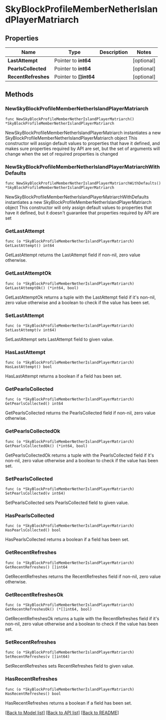 # SkyBlockProfileMemberNetherIslandPlayerMatriarch

## Properties

Name | Type | Description | Notes
------------ | ------------- | ------------- | -------------
**LastAttempt** | Pointer to **int64** |  | [optional] 
**PearlsCollected** | Pointer to **int64** |  | [optional] 
**RecentRefreshes** | Pointer to **[]int64** |  | [optional] 

## Methods

### NewSkyBlockProfileMemberNetherIslandPlayerMatriarch

`func NewSkyBlockProfileMemberNetherIslandPlayerMatriarch() *SkyBlockProfileMemberNetherIslandPlayerMatriarch`

NewSkyBlockProfileMemberNetherIslandPlayerMatriarch instantiates a new SkyBlockProfileMemberNetherIslandPlayerMatriarch object
This constructor will assign default values to properties that have it defined,
and makes sure properties required by API are set, but the set of arguments
will change when the set of required properties is changed

### NewSkyBlockProfileMemberNetherIslandPlayerMatriarchWithDefaults

`func NewSkyBlockProfileMemberNetherIslandPlayerMatriarchWithDefaults() *SkyBlockProfileMemberNetherIslandPlayerMatriarch`

NewSkyBlockProfileMemberNetherIslandPlayerMatriarchWithDefaults instantiates a new SkyBlockProfileMemberNetherIslandPlayerMatriarch object
This constructor will only assign default values to properties that have it defined,
but it doesn't guarantee that properties required by API are set

### GetLastAttempt

`func (o *SkyBlockProfileMemberNetherIslandPlayerMatriarch) GetLastAttempt() int64`

GetLastAttempt returns the LastAttempt field if non-nil, zero value otherwise.

### GetLastAttemptOk

`func (o *SkyBlockProfileMemberNetherIslandPlayerMatriarch) GetLastAttemptOk() (*int64, bool)`

GetLastAttemptOk returns a tuple with the LastAttempt field if it's non-nil, zero value otherwise
and a boolean to check if the value has been set.

### SetLastAttempt

`func (o *SkyBlockProfileMemberNetherIslandPlayerMatriarch) SetLastAttempt(v int64)`

SetLastAttempt sets LastAttempt field to given value.

### HasLastAttempt

`func (o *SkyBlockProfileMemberNetherIslandPlayerMatriarch) HasLastAttempt() bool`

HasLastAttempt returns a boolean if a field has been set.

### GetPearlsCollected

`func (o *SkyBlockProfileMemberNetherIslandPlayerMatriarch) GetPearlsCollected() int64`

GetPearlsCollected returns the PearlsCollected field if non-nil, zero value otherwise.

### GetPearlsCollectedOk

`func (o *SkyBlockProfileMemberNetherIslandPlayerMatriarch) GetPearlsCollectedOk() (*int64, bool)`

GetPearlsCollectedOk returns a tuple with the PearlsCollected field if it's non-nil, zero value otherwise
and a boolean to check if the value has been set.

### SetPearlsCollected

`func (o *SkyBlockProfileMemberNetherIslandPlayerMatriarch) SetPearlsCollected(v int64)`

SetPearlsCollected sets PearlsCollected field to given value.

### HasPearlsCollected

`func (o *SkyBlockProfileMemberNetherIslandPlayerMatriarch) HasPearlsCollected() bool`

HasPearlsCollected returns a boolean if a field has been set.

### GetRecentRefreshes

`func (o *SkyBlockProfileMemberNetherIslandPlayerMatriarch) GetRecentRefreshes() []int64`

GetRecentRefreshes returns the RecentRefreshes field if non-nil, zero value otherwise.

### GetRecentRefreshesOk

`func (o *SkyBlockProfileMemberNetherIslandPlayerMatriarch) GetRecentRefreshesOk() (*[]int64, bool)`

GetRecentRefreshesOk returns a tuple with the RecentRefreshes field if it's non-nil, zero value otherwise
and a boolean to check if the value has been set.

### SetRecentRefreshes

`func (o *SkyBlockProfileMemberNetherIslandPlayerMatriarch) SetRecentRefreshes(v []int64)`

SetRecentRefreshes sets RecentRefreshes field to given value.

### HasRecentRefreshes

`func (o *SkyBlockProfileMemberNetherIslandPlayerMatriarch) HasRecentRefreshes() bool`

HasRecentRefreshes returns a boolean if a field has been set.


[[Back to Model list]](../README.md#documentation-for-models) [[Back to API list]](../README.md#documentation-for-api-endpoints) [[Back to README]](../README.md)


